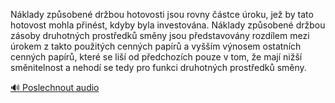 
Náklady způsobené držbou hotovosti jsou rovny částce úroku, jež by tato hotovost mohla přinést, kdyby byla investována. Náklady způsobené držbou zásoby druhotných prostředků směny jsou představovány rozdílem mezi úrokem z takto použitých cenných papírů a vyšším výnosem ostatních cenných papírů, které se liší od předchozích pouze v tom, že mají nižší směnitelnost a nehodí se tedy pro funkci druhotných prostředků směny.

[🔊 Poslechnout audio](/data/7-paragraphs/audio/chapter_85/para_009-Nklady-zpsoben-drbou-hotovosti-jsou-rovny-st.mp3)
